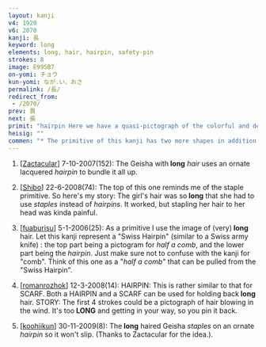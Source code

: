 ```yaml
---
layout: kanji
v4: 1920
v6: 2070
kanji: 長
keyword: long
elements: long, hair, hairpin, safety-pin
strokes: 8
image: E995B7
on-yomi: チョウ
kun-yomi: なが.い、おさ
permalink: /長/
redirect_from:
 - /2070/
prev: 畏
next: 張
primit: "hairpin Here we have a quasi-pictograph of the colorful and decorated clips used to bind up long hair. Note its similarity to the scarf, which differs only by the addition of one stroke. [4]"
heisig: ""
commen: "* The primitive of this kanji has two more shapes in addition to that of the kanji itself. Above its relative primitive, it is abbreviated form will mean <i>hair</i>. Further abbreviated,  it will mean the long, mangy <i>mane</i> of an animal."
---
```


1) [<a href="http://kanji.koohii.com/profile/Zactacular">Zactacular</a>] 7-10-2007(152): The Geisha with<strong> long</strong> <em>hair</em> uses an ornate lacquered <em>hairpin</em> to bundle it all up.

2) [<a href="http://kanji.koohii.com/profile/Shibo">Shibo</a>] 22-6-2008(74): The top of this one reminds me of the staple primitive. So here&#039;s my story: The girl&#039;s hair was so<strong> long</strong> that she had to use <em>staples</em> instead of <em>hairpins</em>. It worked, but stapling her hair to her head was kinda painful.

3) [<a href="http://kanji.koohii.com/profile/fuaburisu">fuaburisu</a>] 5-1-2006(25): As a primitive I use the image of (very)<strong> long</strong> hair. Let this kanji represent a &quot;Swiss Hairpin&quot; (similar to a Swiss army knife) : the top part being a pictogram for <em>half a comb</em>, and the lower part being the <em>hairpin</em>. Just make sure not to confuse with the kanji for &quot;comb&quot;. Think of this one as a &quot;<em>half a comb</em>&quot; that can be pulled from the &quot;Swiss Hairpin&quot;.

4) [<a href="http://kanji.koohii.com/profile/romanrozhok">romanrozhok</a>] 12-3-2008(14): HAIRPIN: This is rather similar to that for SCARF. Both a HAIRPIN and a SCARF can be used for holding back<strong> long</strong> hair. STORY: The first 4 strokes could be a pictograph of hair blowing in the wind. It&#039;s too<strong> LONG</strong> and getting in your way, so you pin it back.

5) [<a href="http://kanji.koohii.com/profile/koohiikun">koohiikun</a>] 30-11-2009(8): The<strong> long</strong> haired Geisha <em>staples</em> on an ornate <em>hairpin</em> so it won&#039;t slip. (Thanks to Zactacular for the idea.).

